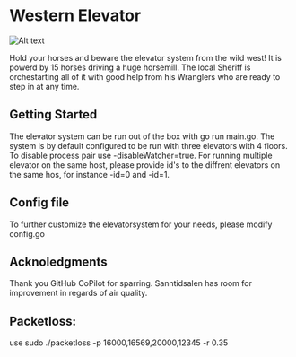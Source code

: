 # Western Elevator
![Alt text](elevator-1.png?raw=true "")

Hold your horses and beware the elevator system from the wild west! It is powerd by 15 horses driving a huge horsemill. The local Sheriff is orchestarting all of it with good help from his Wranglers who are ready to step in at any time.

## Getting Started
The elevator system can be run out of the box with go run main.go. The system is by default configured to be run with three elevators with 4 floors. To disable process pair use -disableWatcher=true. For running multiple elevator on the same host, please provide id's to the diffrent elevators on the same hos, for instance -id=0 and -id=1.

## Config file
To further customize the elevatorsystem for your needs, please modify config.go

## Acknoledgments
Thank you GitHub CoPilot for sparring. Sanntidsalen has room for improvement in regards of air quality.

## Packetloss:
use sudo ./packetloss -p 16000,16569,20000,12345 -r 0.35
